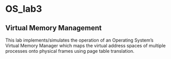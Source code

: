 # OS_lab3
## Virtual Memory Management

This lab implements/simulates the operation of an Operating System’s Virtual Memory Manager which maps the virtual address spaces of multiple processes onto physical frames using page table translation.
